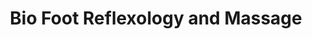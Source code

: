 ---
title: "Bio Foot Reflexology and Massage"
url: /lake-oswego/bio-foot-reflexology-and-massage/
shop: Kosmetik
---